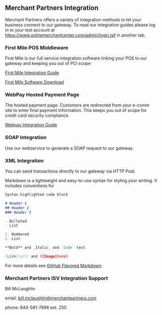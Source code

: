 ## Merchant Partners Integration

Merchant Partners offers a variety of integration methods to let your business connect to our gateway. To read our integration guides please log in to your test account at https://www.onlinemerchantcenter.com/admin/login.taf in another tab.

### First Mile POS Middleware

First Mile is our full service integration software linking your POS to our gateway and keeping you out of PCI scope

[First Mile Integration Guide](https://github.com/bill-integration/Integration-Guides/blob/master/First%20Mile/I_first_mile_middleware_guide%20(3).pdf)

[First Mile Software Download](https://www.onlinemerchantcenter.com/docs/first_mile_middleware.taf)

### WebPay Hosted Payment Page

The hosted payment page. Customers are redirected from your e-comm site to enter final payment information. This keeps you out of scope for credit card security compliance.

[Webpay Integration Guide](https://www.onlinemerchantcenter.com/docs/isv/I_WebPay_Integration_Guide.pdf)

### SOAP Integration

Use our webservice to generate a SOAP request to our gateway.

### XML Integration

You can send transactions directly to our gateway via HTTP Post.

Markdown is a lightweight and easy-to-use syntax for styling your writing. It includes conventions for

```markdown
Syntax highlighted code block

# Header 1
## Header 2
### Header 3

- Bulleted
- List

1. Numbered
2. List

**Bold** and _Italic_ and `Code` text

[Link](url) and ![Image](src)
```

For more details see [GitHub Flavored Markdown](https://guides.github.com/features/mastering-markdown/).


### Merchant Partners ISV Integration Support

  Bill McLaughlin

  email: bill.mclaughlin@merchantpartners.com

  phone: 844-581-7896 ext. 250 

